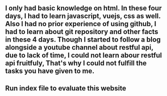 

##  I only had basic knowledge on html. In these four days, I had to learn javascript, vuejs, css as well. Also I had no prior experience of using github, I had to learn about git repository and other facts in these 4 days. Though I started to follow a blog alongside a youtube channel about restful api, due to lack of time, I could not learn abour restful api fruitfuly, That's why I could not fulfill the tasks you have given to me.


## Run index file to evaluate this website
